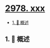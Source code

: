 # [2978. xxx](https://github.com/Tdahuyou/TNotes.leetcode/tree/main/notes/2978.%20xxx)

<!-- region:toc -->

- [1. 📝 概述](#1--概述)

<!-- endregion:toc -->

## 1. 📝 概述
